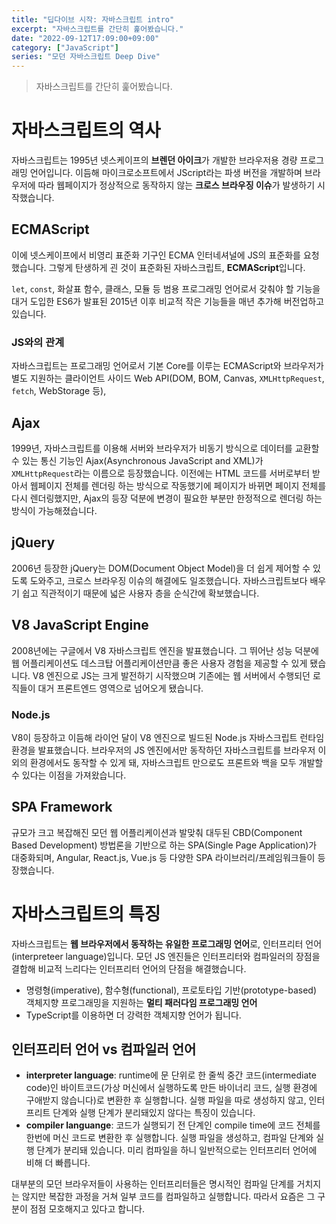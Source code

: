 ```yaml
---
title: "딥다이브 시작: 자바스크립트 intro"
excerpt: "자바스크립트를 간단히 훑어봤습니다."
date: "2022-09-12T17:09:00+09:00"
category: ["JavaScript"]
series: "모던 자바스크립트 Deep Dive"
---
```


> 자바스크립트를 간단히 훑어봤습니다.

# 자바스크립트의 역사

자바스크립트는 1995년 넷스케이프의 **브렌던 아이크**가 개발한 브라우저용 경량 프로그래밍 언어입니다. 이듬해 마이크로소프트에서 JScript라는 파생 버전을 개발하며 브라우저에 따라 웹페이지가 정상적으로 동작하지 않는 **크로스 브라우징 이슈**가 발생하기 시작했습니다.

## ECMAScript

이에 넷스케이프에서 비영리 표준화 기구인 ECMA 인터네셔널에 JS의 표준화를 요청했습니다. 그렇게 탄생하게 괸 것이 표준화된 자바스크립트, **ECMAScript**입니다.

`let`, `const`, 화살표 함수, 클래스, 모듈 등 범용 프로그래밍 언어로서 갖춰야 할 기능을 대거 도입한 ES6가 발표된 2015년 이후 비교적 작은 기능들을 매년 추가해 버전업하고 있습니다.

### JS와의 관계

자바스크립트는 프로그래밍 언어로서 기본 Core를 이루는 ECMAScript와 브라우저가 별도 지원하는 클라이언트 사이드 Web API(DOM, BOM, Canvas, `XMLHttpRequest`, `fetch`, WebStorage 등),

## Ajax

1999년, 자바스크립트를 이용해 서버와 브라우저가 비동기 방식으로 데이터를 교환할 수 있는 통신 기능인 Ajax(Asynchronous JavaScript and XML)가 `XMLHttpRequest`라는 이름으로 등장했습니다. 이전에는 HTML 코드를 서버로부터 받아서 웹페이지 전체를 렌더링 하는 방식으로 작동했기에 페이지가 바뀌면 페이지 전체를 다시 렌더링했지만, Ajax의 등장 덕분에 변경이 필요한 부분만 한정적으로 렌더링 하는 방식이 가능해졌습니다.

## jQuery

2006년 등장한 jQuery는 DOM(Document Object Model)을 더 쉽게 제어할 수 있도록 도와주고, 크로스 브라우징 이슈의 해결에도 일조했습니다. 자바스크립트보다 배우기 쉽고 직관적이기 때문에 넓은 사용자 층을 순식간에 확보했습니다.

## V8 JavaScript Engine

2008년에는 구글에서 V8 자바스크립트 엔진을 발표했습니다. 그 뛰어난 성능 덕분에 웹 어플리케이션도 데스크탑 어플리케이션만큼 좋은 사용자 경험을 제공할 수 있게 됐습니다. V8 엔진으로 JS는 크게 발전하기 시작했으며 기존에는 웹 서버에서 수행되던 로직들이 대거 프론트엔드 영역으로 넘어오게 됐습니다.

### Node.js

V8이 등장하고 이듬해 라이언 달이 V8 엔진으로 빌드된 Node.js 자바스크립트 런타임 환경을 발표했습니다. 브라우저의 JS 엔진에서만 동작하던 자바스크립트를 브라우저 이외의 환경에서도 동작할 수 있게 돼, 자바스크립트 만으로도 프론트와 백을 모두 개발할 수 있다는 이점을 가져왔습니다.

## SPA Framework

규모가 크고 복잡해진 모던 웹 어플리케이션과 발맞춰 대두된 CBD(Component Based Development) 방법론을 기반으로 하는 SPA(Single Page Application)가 대중화되며, Angular, React.js, Vue.js 등 다양한 SPA 라이브러리/프레임워크들이 등장했습니다.

# 자바스크립트의 특징

자바스크립트는 **웹 브라우저에서 동작하는 유일한 프로그래밍 언어**로, 인터프리터 언어(interpreteer language)입니다. 모던 JS 엔진들은 인터프리터와 컴파일러의 장점을 결합해 비교적 느리다는 인터프리터 언어의 단점을 해결했습니다.

- 명령형(imperative), 함수형(functional), 프로토타입 기반(prototype-based) 객체지향 프로그래밍을 지원하는 **멀티 패러다임 프로그래밍 언어**
- TypeScript를 이용하면 더 강력한 객체지향 언어가 됩니다.

## 인터프리터 언어 vs 컴파일러 언어

- **interpreter language**: runtime에 문 단위로 한 줄씩 중간 코드(intermediate code)인 바이트코드(가상 머신에서 실행하도록 만든 바이너리 코드, 실행 환경에 구애받지 않습니다)로 변환한 후 실행합니다. 실행 파일을 따로 생성하지 않고, 인터프리트 단계와 실행 단계가 분리돼있지 않다는 특징이 있습니다.
- **compiler languange**: 코드가 실행되기 전 단계인 compile time에 코드 전체를 한번에 머신 코드로 변환한 후 실행합니다. 실행 파일을 생성하고, 컴파일 단계와 실행 단계가 분리돼 있습니다. 미리 컴파일을 하니 일반적으로는 인터프리터 언어에 비해 더 빠릅니다.

대부분의 모던 브라우저들이 사용하는 인터프리터들은 명시적인 컴파일 단계를 거치지는 않지만 복잡한 과정을 거쳐 일부 코드를 컴파일하고 실행합니다. 따라서 요즘은 그 구분이 점점 모호해지고 있다고 합니다.
